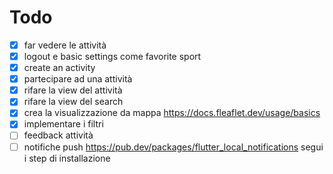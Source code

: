 
# Todo

- [X] far vedere le attività
- [X] logout e basic settings come favorite sport
- [X] create an activity
- [X] partecipare ad una attività
- [X] rifare la view del attività 
- [X] rifare la view del search
- [X] crea la visualizzazione da mappa https://docs.fleaflet.dev/usage/basics
- [X] implementare i filtri
- [ ] feedback attività
- [ ] notifiche push https://pub.dev/packages/flutter_local_notifications segui i step di installazione